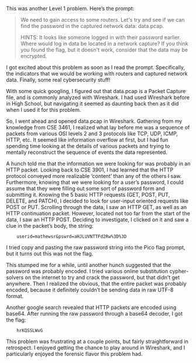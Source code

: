 This was another Level 1 problem. Here’s the prompt:

> We need to gain access to some routers. Let's try and see if we can find the
password in the captured network data: data.pcap.
>
> HINTS:
> It looks like someone logged in with their password earlier. Where would log in
data be located in a network capture?
> If you think you found the flag, but it doesn't work, consider that the data
may be encrypted.

I got excited about this problem as soon as I read the prompt. Specifically, the indicators that we would be working with routers and captured network data. Finally, some real cybersecurity stuff!

With some quick googling, I figured out that data.pcap is a Packet Capture file, and is commonly analyzed with Wireshark. I had used Wireshark before in High School, but navigating it seemed as daunting back then as it did when I used it for this problem.

So, I went ahead and opened data.pcap in Wireshark. Gathering from my knowledge from CSE 3461, I
realized what lay before me was a sequence of packets from various OSI levels 2 and 3 protocols like
TCP, UDP, ICMP, HTTP, etc. It seemed like information overflow at first, but I had fun spending time
looking at the details of various packets and trying to mentally reconstruct the sequence of events the
data represented.

A hunch told me that the information we were looking for was probably in an HTTP packet. Looking back
to CSE 3901, I had learned that the HTTP protocol conveyed more realizable ‘content’ than any of the
others I saw. Furthermore, knowing that we were looking for a user’s password, I could assume that they
were filling out some sort of password form and submitting it. Knowing the 5 basic HTTP requests (GET,
POST, PUT, DELETE, and PATCH), I decided to look for user-input oriented requests like POST or PUT.
Scrolling through the data, I saw an HTTP GET, as well as an HTTP continuation packet. However,
located not too far from the start of the data, I saw an HTTP POST. Deciding to investigate, I clicked on it and saw a clue in the packet’s body, the string:

```
	userid=mathewsr&pswrd=aHJLUVNTTFd2Rw%3D%3D
```

I tried copy and pasting the raw password string into the Pico flag prompt, but it turns out this was not the flag.

This stumped me for a while, until another hunch suggested that the password was probably encoded. I
tried various online substitution cypher-solvers on the internet to try and crack the password, but that didn’t get anywhere. Then I realized the obvious, that the entire packet was probably encoded, because it definitely couldn’t be sending data in raw UTF-8 format.

Another google search revealed that HTTP packets are encoded using base64. After running the raw
password through a base64 decoder, I got the flag:

```
	hrKQSSLWvG
```

This problem was frustrating at a couple points, but fairly straightforward in retrospect. I enjoyed getting the chance to play around in Wireshark, and I particularly enjoyed the forensic flavor this problem had.
